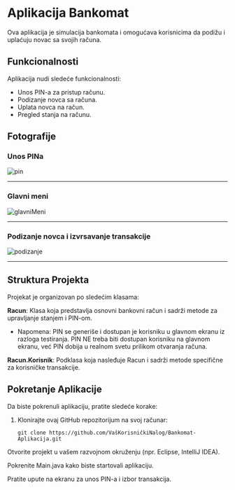 # Aplikacija Bankomat

Ova aplikacija je simulacija bankomata i omogućava korisnicima da podižu i uplaćuju novac sa svojih računa.

## Funkcionalnosti

Aplikacija nudi sledeće funkcionalnosti:

- Unos PIN-a za pristup računu.
- Podizanje novca sa računa.
- Uplata novca na račun.
- Pregled stanja na računu.


## Fotografije

### Unos PINa
![pin](https://github.com/rile037/Banka/assets/60843900/102eadde-adeb-464e-a889-4b07911ecd19)

-----

### Glavni meni
![glavniMeni](https://github.com/rile037/Banka/assets/60843900/b962169a-cbb1-4729-8566-6fa3a612d5ab)

-----

### Podizanje novca i izvrsavanje transakcije
![podizanje](https://github.com/rile037/Banka/assets/60843900/36ba3994-d73e-4f6a-9728-ae587c3ff586)

-----

## Struktura Projekta

Projekat je organizovan po sledećim klasama:

**Racun**: Klasa koja predstavlja osnovni bankovni račun i sadrži metode za upravljanje stanjem i PIN-om.
- Napomena: PIN se generiše i dostupan je korisniku u glavnom ekranu iz razloga testiranja. 
PIN NE treba biti dostupan korisniku na glavnom ekranu, već PIN dobija u realnom svetu prilikom otvaranja računa. 

**Racun.Korisnik**: Podklasa koja nasleđuje Racun i sadrži metode specifične za korisničke transakcije.


## Pokretanje Aplikacije

Da biste pokrenuli aplikaciju, pratite sledeće korake:

1. Klonirajte ovaj GitHub repozitorijum na svoj računar:

   ```shell
   git clone https://github.com/VašKorisničkiNalog/Bankomat-Aplikacija.git

Otvorite projekt u vašem razvojnom okruženju (npr. Eclipse, IntelliJ IDEA).

Pokrenite Main.java kako biste startovali aplikaciju.

Pratite upute na ekranu za unos PIN-a i izbor transakcija.


